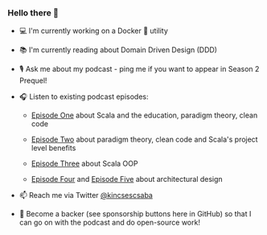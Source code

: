 ### Hello there 👋

- 💻 I'm currently working on a Docker 🐳 utility

- 📚 I'm currently reading about Domain Driven Design (DDD)

- 🎙 Ask me about my podcast - ping me if you want to appear in Season 2 Prequel!

- 🎧 Listen to existing podcast episodes:
  
  - [Episode One](https://proscala.com/podcasts/episode-one) about Scala and the education, paradigm theory, clean code
  
  - [Episode Two](https://proscala.com/podcasts/episode-two) about paradigm theory, clean code and Scala's project level benefits
  
  - [Episode Three](https://proscala.com/podcasts/episode-three) about Scala OOP
  
  - [Episode Four](https://proscala.com/podcasts/episode-four) and [Episode Five](https://proscala.com/podcasts/episode-five) about architectural design

- 📫 Reach me via Twitter [@kincsescsaba](https://twitter.com/kincsescsaba)

- 💸 Become a backer (see sponsorship buttons here in GitHub) so that I can go on with the podcast and do open-source work!
